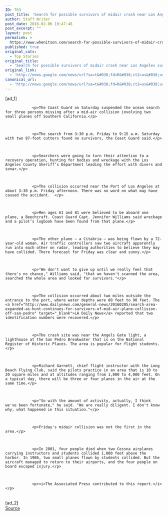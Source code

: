 ```yaml
---
ID: 763
post_title: 'Search for possible survivors of midair crash near Los Angeles suspended &#8211; Fox News'
author: Staff Writer
post_date: 2016-02-06 19:47:48
post_excerpt: ""
layout: post
permalink: >
  https://www.whenitson.com/search-for-possible-survivors-of-midair-crash-near-los-angeles-suspended-fox-news/
published: true
original_cats:
  - Top Stories
original_title:
  - 'Search for possible survivors of midair crash near Los Angeles suspended - Fox News'
original_link:
  - 'http://news.google.com/news/url?sa=t&#038;fd=R&#038;ct2=us&#038;usg=AFQjCNEWmqXTb7skEYhm-m8MKfd0VTWKZg&#038;clid=c3a7d30bb8a4878e06b80cf16b898331&#038;cid=52779043190571&#038;ei=5E22VvCBD9CCwgGUk5D4Cw&#038;url=http://www.foxnews.com/us/2016/02/06/three-missing-after-two-planes-collide-in-mid-air-plunge-into-southern-california-waters.html'
canonical_url:
  - 'http://news.google.com/news/url?sa=t&#038;fd=R&#038;ct2=us&#038;usg=AFQjCNEWmqXTb7skEYhm-m8MKfd0VTWKZg&#038;clid=c3a7d30bb8a4878e06b80cf16b898331&#038;cid=52779043190571&#038;ei=5E22VvCBD9CCwgGUk5D4Cw&#038;url=http://www.foxnews.com/us/2016/02/06/three-missing-after-two-planes-collide-in-mid-air-plunge-into-southern-california-waters.html'
---
```

 [ad_1]
<br><div readability="94.490301279406">
    
        
        
        
            
                <p>The Coast Guard on Saturday suspended the ocean search for three persons missing after a mid-air collision involving two small planes off Southern California.</p>                
                

            
                <p>The search from 3:30 p.m. Friday to 9:15 a.m. Saturday with two 87-foot cutters found no survivors, the Coast Guard said.</p>                
                

            
                <p>Searchers were going to turn their attention to a recovery operation, hunting for bodies and wreckage with the Los Angeles County Sheriff’s Department leading the effort with divers and sonar.</p>                
                

            
                <p>The collision occurred near the Port of Los Angeles at about 3:30 p.m. Friday afternoon. There was no word on what may have caused the accident.  </p>                
                

            
                <p>Men ages 61 and 81 were believed to be aboard one plane, a Beechcraft. Coast Guard Capt. Jennifer Williams said wreckage and a pilot’s logbook have been found from that plane.</p>                
                

            
                <p>The other plane – a Citabria – was being flown by a 72-year-old woman. Air traffic controllers saw two aircraft apparently run into each other on radar, leading authorities to believe they may have collided. There forecast for Friday was clear and sunny.</p>                
                

            
                <p>"We don't want to give up until we really feel that there's no chance," Williams said, "that we haven't scanned the area, searched the whole area and looked for survivors."</p>                
                

            
                <p>The collision occurred about two miles outside the entrance to the port, where water depths were 80 feet to 90 feet. The <a href="http://www.dailynews.com/general-news/20160205/search-area-expanded-as-hunt-continues-for-survivors-of-mid-air-plane-collision-off-san-pedro" target="_blank">LA Daily News</a> reported that two identification numbers were recovered.</p>                
                

            
                <p>The crash site was near the Angels Gate light, a lighthouse at the San Pedro Breakwater that is on the National Register of Historic Places. The area is popular for flight students.</p>                
                

            
                <p>Richard Garnett, chief flight instructor with the Long Beach Flying Club, said the pilots practice in an area that is 10 to 20 square miles and at altitudes ranging from 1,000 to 4,000 feet. On a typical day, there will be three or four planes in the air at the same time.</p>                
                

            
                <p>"So with the amount of activity, actually, I think we've been fortunate," he said. "We are really diligent. I don't know why, what happened in this situation."</p>                
                

            
                <p>Friday's midair collision was not the first in the area.</p>                
                

            
                <p>In 2001, four people died when two Cessna airplanes carrying instructors and students collided 1,000 feet above the harbor. In 1986, two small planes flown by students collided. But the aircraft managed to return to their airports, and the four people on board escaped injury.</p>                
                

            
                <p><i>The Associated Press contributed to this report.</i></p>                
                

            

            
                
                    
                
                


 

            
        
    
</div>
<br>[ad_2]
<br><a href="http://news.google.com/news/url?sa=t&#038;fd=R&#038;ct2=us&#038;usg=AFQjCNEWmqXTb7skEYhm-m8MKfd0VTWKZg&#038;clid=c3a7d30bb8a4878e06b80cf16b898331&#038;cid=52779043190571&#038;ei=5E22VvCBD9CCwgGUk5D4Cw&#038;url=http://www.foxnews.com/us/2016/02/06/three-missing-after-two-planes-collide-in-mid-air-plunge-into-southern-california-waters.html">Source </a>